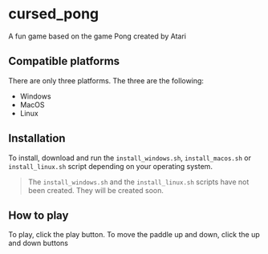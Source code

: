 # cursed_pong
A fun game based on the game Pong created by Atari
## Compatible platforms
There are only three platforms. The three are the following:  
- Windows
- MacOS
- Linux

## Installation
To install, download and run the `install_windows.sh`, `install_macos.sh` or `install_linux.sh` script depending on your operating system.
> The `install_windows.sh` and the `install_linux.sh` scripts have not been created. They will be created soon.

## How to play
To play, click the play button. To move the paddle up and down, click the up and down buttons
